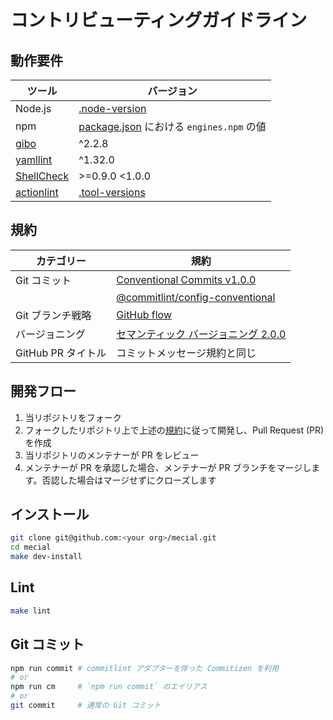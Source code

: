 # コントリビューティングガイドライン

## 動作要件

|                           ツール                            |                                             バージョン                                              |
| ----------------------------------------------------------- | --------------------------------------------------------------------------------------------------- |
| Node.js                                                     | [.node-version](https://github.com/haru52/mecial/blob/main/.node-version#L1)                        |
| npm                                                         | [package.json](https://github.com/haru52/mecial/blob/main/package.json) における `engines.npm` の値 |
| [gibo](https://github.com/simonwhitaker/gibo#readme)        | ^2.2.8                                                                                              |
| [yamllint](https://yamllint.readthedocs.io/)                | ^1.32.0                                                                                             |
| [ShellCheck](https://github.com/koalaman/shellcheck#readme) | >=0.9.0 <1.0.0                                                                                      |
| [actionlint](https://github.com/rhysd/actionlint#readme)    | [.tool-versions](https://github.com/haru52/mecial/blob/main/.tool-versions)                         |

## 規約

|     カテゴリー     |                                                                    規約                                                                    |
| ------------------ | ------------------------------------------------------------------------------------------------------------------------------------------ |
| Git コミット       | [Conventional Commits v1.0.0](https://www.conventionalcommits.org/ja/v1.0.0/)                                                              |
|                    | [@commitlint/config-conventional](https://github.com/conventional-changelog/commitlint/tree/master/@commitlint/config-conventional#readme) |
| Git ブランチ戦略   | [GitHub flow](https://docs.github.com/ja/get-started/quickstart/github-flow)                                                               |
| バージョニング     | [セマンティック バージョニング 2.0.0](https://semver.org/lang/ja/spec/v2.0.0.html)                                                         |
| GitHub PR タイトル | コミットメッセージ規約と同じ                                                                                                               |

## 開発フロー

<!-- textlint-disable prh -->
1. 当リポジトリをフォーク
2. フォークしたリポジトリ上で上述の[規約](#規約)に従って開発し、Pull Request (PR) を作成
3. 当リポジトリのメンテナーが PR をレビュー
4. メンテナーが PR を承認した場合、メンテナーが PR ブランチをマージします。否認した場合はマージせずにクローズします
<!-- textlint-enable prh -->

## インストール

```sh
git clone git@github.com:<your org>/mecial.git
cd mecial
make dev-install
```

## Lint

```sh
make lint
```

## Git コミット

```sh
npm run commit # commitlint アダプターを伴った Commitizen を利用
# or
npm run cm     # `npm run commit` のエイリアス
# or
git commit     # 通常の Git コミット
```
